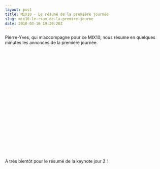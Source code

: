 ```yaml
---
layout: post
title: MIX10 - Le résumé de la première journée
slug: mix10-le-rsum-de-la-premire-journe
date: 2010-03-16 19:20:20Z
---
```


<p>Pierre-Yves, qui m’accompagne pour ce MIX10, nous résume en quelques minutes les annonces de la première journée.</p>  <p style="text-align: center"><object classid="clsid:d27cdb6e-ae6d-11cf-96b8-444553540000" width="560" height="340" codebase="http://download.macromedia.com/pub/shockwave/cabs/flash/swflash.cab#version=6,0,40,0"> <param name="allowFullScreen" value="true" /> <param name="allowscriptaccess" value="always" /> <param name="src" value="http://www.youtube.com/v/XiK3VoTbX4M&amp;hl=fr_FR&amp;fs=1&amp;color1=0x006699&amp;color2=0x54abd6" /> <param name="allowfullscreen" value="true" /> <embed type="application/x-shockwave-flash" width="560" height="340" src="http://www.youtube.com/v/XiK3VoTbX4M&amp;hl=fr_FR&amp;fs=1&amp;color1=0x006699&amp;color2=0x54abd6" allowscriptaccess="always" allowfullscreen="true"></embed> </object></p>  <p>A très bientôt pour le résumé de la keynote jour 2 !</p>
